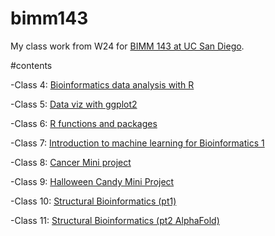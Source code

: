 # bimm143
My class work from W24 for [BIMM 143 at UC San Diego](https://liliajimenez21.github.io/bimm143/).

#contents

-Class 4: [Bioinformatics data analysis with R](https://github.com/LiliaJimenez21/bimm143/blob/main/class04/class4.pdf)

-Class 5: [Data viz with ggplot2](https://github.com/LiliaJimenez21/bimm143/blob/main/class05/Class-5.pdf)

-Class 6: [R functions and packages](https://github.com/LiliaJimenez21/bimm143/blob/main/Class%206%20week%203/class6bimm143.pdf)

-Class 7: [Introduction to machine learning for Bioinformatics 1](https://github.com/LiliaJimenez21/bimm143/blob/main/Class7%20copy/lab7.pdf)

-Class 8: [Cancer Mini project](https://github.com/LiliaJimenez21/bimm143/blob/main/Class%208_mini%20project/class8.pdf)

-Class 9: [Halloween Candy Mini Project](https://github.com/LiliaJimenez21/bimm143/blob/main/Class%209%3A%20Mini%20Project/Class-09.pdf)

-Class 10: [Structural Bioinformatics (pt1)](https://github.com/LiliaJimenez21/bimm143/blob/main/Class%2010/class-10.pdf)

-Class 11: [Structural Bioinformatics (pt2 AlphaFold)](https://github.com/LiliaJimenez21/bimm143/blob/main/Class%2011/class-11.pdf)
